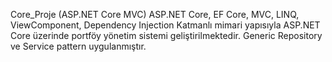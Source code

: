 Core_Proje (ASP.NET Core MVC)
ASP.NET Core, EF Core, MVC, LINQ, ViewComponent, Dependency Injection
Katmanlı mimari yapısıyla ASP.NET Core üzerinde portföy yönetim sistemi geliştirilmektedir. Generic
Repository ve Service pattern uygulanmıştır.
